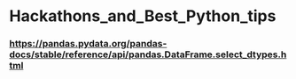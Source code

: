 # Hackathons_and_Best_Python_tips

### https://pandas.pydata.org/pandas-docs/stable/reference/api/pandas.DataFrame.select_dtypes.html
